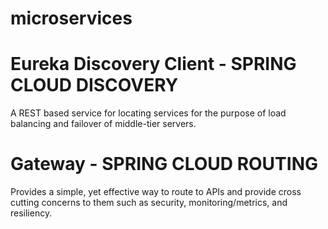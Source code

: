# microservices

# Eureka Discovery Client - SPRING CLOUD DISCOVERY
A REST based service for locating services for the purpose of load balancing and failover of middle-tier servers.
# Gateway - SPRING CLOUD ROUTING
Provides a simple, yet effective way to route to APIs and provide cross cutting concerns to them such as security, monitoring/metrics, and resiliency.

